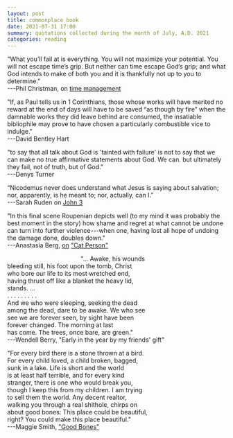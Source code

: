 ```yaml
---
layout: post
title: commonplace book
date: 2021-07-31 17:00
summary: quotations collected during the month of July, A.D. 2021
categories: reading
---
```


"What you’ll fail at is everything. You will not maximize your potential. You will not escape time’s grip. But neither can time escape God’s grip; and what God intends to make of both you and it is thankfully not up to you to determine."\
---Phil Christman, on [time management](https://www.plough.com/en/topics/culture/literature/book-tour-the-grip-of-time)

"If, as Paul tells us in 1 Corinthians, those whose works will have merited no reward at the end of days will have to be saved “as though by fire” when the damnable works they did leave behind are consumed, the insatiable bibliophile may prove to have chosen a particularly combustible vice to indulge."\
---David Bentley Hart

"to say that all talk about God is 'tainted with failure' is not to say that we can make no true affirmative statements about God. We can. but ultimately they fail, not of truth, but of God."\
---Denys Turner

“Nicodemus never does understand what Jesus is saying about salvation; nor, apparently, is he meant to; nor, actually, can I.”\
---Sarah Ruden on [John 3](https://www.biblegateway.com/passage/?search=john+3%3A1-21&version=VULGATE;RSVCE)

"In this final scene Roupenian depicts well (to my mind it was probably the best moment in the story) how shame and regret at what cannot be undone can turn into further violence---when one, having lost all hope of undoing the damage done, doubles down."\
---Anastasia Berg, [on](https://thepointmag.com/criticism/i-am-madame-bovary/) ["Cat Person"](https://www.newyorker.com/magazine/2017/12/11/cat-person)

&nbsp;&nbsp;&nbsp;&nbsp;&nbsp;&nbsp;&nbsp;&nbsp;&nbsp;&nbsp;&nbsp;&nbsp;&nbsp;&nbsp;&nbsp;&nbsp;&nbsp;&nbsp;&nbsp;&nbsp;&nbsp;&nbsp;&nbsp;&nbsp;&nbsp;&nbsp;&nbsp;&nbsp;&nbsp;&nbsp;&nbsp;&nbsp;&nbsp;&nbsp;&nbsp;&nbsp;&nbsp;&nbsp;&nbsp;&nbsp;&nbsp;&nbsp;&nbsp;"... Awake, his wounds\
bleeding still, his foot upon the tomb, Christ\
who bore our life to its most wretched end,\
having thrust off like a blanket the heavy lid,\
stands. ...\
. . . . . . . . .\
And we who were sleeping, seeking the dead\
among the dead, dare to be awake. We who see\
see we are forever seen, by sight have been\
forever changed. The morning at last\
has come. The trees, once bare, are green."\
---Wendell Berry, "Early in the year by my friends' gift"

"For every bird there is a stone thrown at a bird.\
For every child loved, a child broken, bagged,\
sunk in a lake. Life is short and the world\
is at least half terrible, and for every kind\
stranger, there is one who would break you,\
though I keep this from my children. I am trying\
to sell them the world. Any decent realtor,\
walking you through a real shithole, chirps on\
about good bones: This place could be beautiful,\
right? You could make this place beautiful."\
---Maggie Smith, ["Good Bones"](https://www.poetryfoundation.org/poems/89897/good-bones)